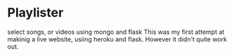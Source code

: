 # Playlister
select songs, or videos using mongo and flask
This was my first attempt at makinig a live website, usiing heroku and flask. However it didn't quite work out. 
